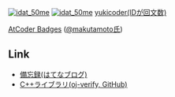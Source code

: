 <!--
**idat50me/idat50me** is a ✨ _special_ ✨ repository because its `README.md` (this file) appears on your GitHub profile.

Here are some ideas to get you started:

- 🔭 I’m currently working on ...
- 🌱 I’m currently learning ...
- 👯 I’m looking to collaborate on ...
- 🤔 I’m looking for help with ...
- 💬 Ask me about ...
- 📫 How to reach me: ...
- 😄 Pronouns: ...
- ⚡ Fun fact: ...
-->

[![idat_50me](https://img.shields.io/endpoint?url=https%3A%2F%2Fatcoder-badges.now.sh%2Fapi%2Fatcoder%2Fjson%2Fidat_50me)](https://atcoder.jp/users/idat_50me)
[![idat_50me](https://img.shields.io/endpoint?url=https%3A%2F%2Fatcoder-badges.now.sh%2Fapi%2Fcodeforces%2Fjson%2Fidat_50me)](https://codeforces.com/profile/idat_50me)
[yukicoder(IDが回文数)](https://yukicoder.me/users/11011)

[AtCoder Badges](https://atcoder-badges.now.sh/) ([@makutamoto氏](https://twitter.com/makutamoto))

## Link
- [備忘録(はてなブログ)](https://idat-50me.hatenadiary.jp/)
- [C++ライブラリ(oj-verify, GitHub)](https://idat50me.github.io/cpp_lib/)

